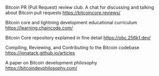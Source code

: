 Bitcoin PR (Pull Request) review club. A chat for discussing and talking about Bitcoin pull requests
https://bitcoincore.reviews/

Bitcoin core and lightning development educational curriculum
https://learning.chaincode.com/

Bitcoin Core repository explained in fine detail
https://obc.256k1.dev/

Compiling, Reviewing, and Contributing to the Bitcoin codebase
https://jonatack.github.io/articles

A paper on Bitcoin development philosophy
https://bitcoindevphilosophy.com/
